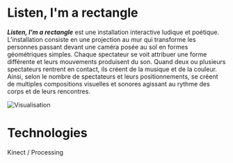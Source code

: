 # Listen, I'm a rectangle
***Listen, I'm a rectangle*** est une installation interactive ludique et poétique. 
L’installation consiste en une projection au mur qui transforme les personnes passant devant une caméra posée au sol en formes géométriques simples. 
Chaque spectateur se voit attribuer une forme différente et leurs mouvements produisent du son. Quand deux ou plusieurs spectateurs rentrent en contact, ils créent de la musique et de la couleur. 
Ainsi, selon le nombre de spectateurs et leurs positionnements, se créent de multiples compositions visuelles et sonores agissant au rythme des corps et de leurs rencontres.

![Visualisation](https://github.com/antoine1000/Listen-I-m-a-rectangle-/edit/master/schema_1.png)

# Technologies

Kinect / Processing
